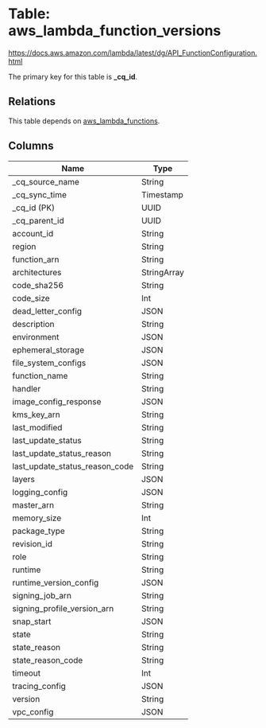 # Table: aws_lambda_function_versions

https://docs.aws.amazon.com/lambda/latest/dg/API_FunctionConfiguration.html

The primary key for this table is **_cq_id**.

## Relations
This table depends on [aws_lambda_functions](aws_lambda_functions.md).


## Columns
| Name          | Type          |
| ------------- | ------------- |
|_cq_source_name|String|
|_cq_sync_time|Timestamp|
|_cq_id (PK)|UUID|
|_cq_parent_id|UUID|
|account_id|String|
|region|String|
|function_arn|String|
|architectures|StringArray|
|code_sha256|String|
|code_size|Int|
|dead_letter_config|JSON|
|description|String|
|environment|JSON|
|ephemeral_storage|JSON|
|file_system_configs|JSON|
|function_name|String|
|handler|String|
|image_config_response|JSON|
|kms_key_arn|String|
|last_modified|String|
|last_update_status|String|
|last_update_status_reason|String|
|last_update_status_reason_code|String|
|layers|JSON|
|logging_config|JSON|
|master_arn|String|
|memory_size|Int|
|package_type|String|
|revision_id|String|
|role|String|
|runtime|String|
|runtime_version_config|JSON|
|signing_job_arn|String|
|signing_profile_version_arn|String|
|snap_start|JSON|
|state|String|
|state_reason|String|
|state_reason_code|String|
|timeout|Int|
|tracing_config|JSON|
|version|String|
|vpc_config|JSON|